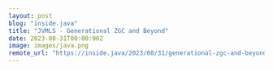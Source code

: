 ```yaml
---
layout: post
blog: "inside.java"
title: "JVMLS - Generational ZGC and Beyond"
date: 2023-08-31T00:00:00Z
image: images/java.png
remote_url: "https://inside.java/2023/08/31/generational-zgc-and-beyond/"
---
```


